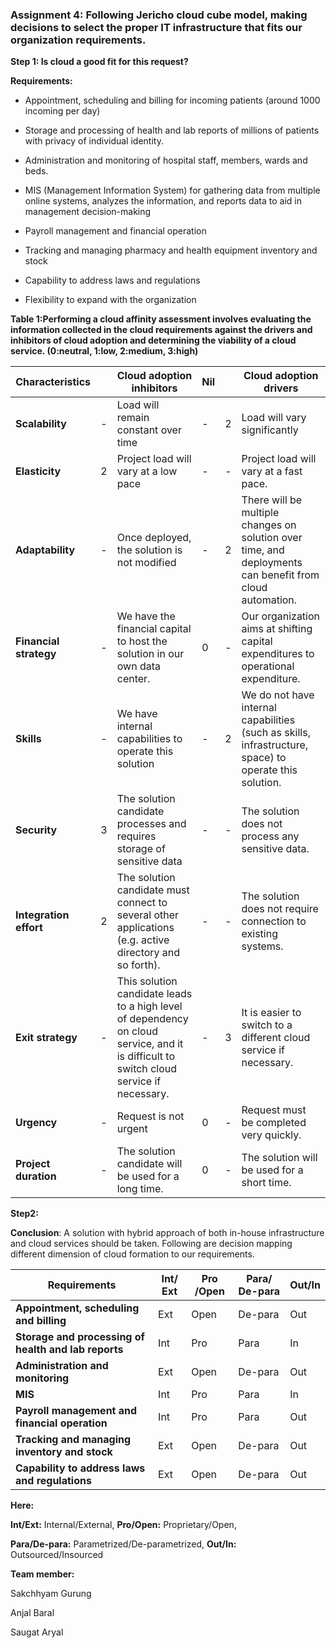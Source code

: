 ### Assignment 4: Following Jericho cloud cube model, making decisions to select the proper IT infrastructure that fits our organization requirements.

**Step 1: Is cloud a good fit for this request?**

**Requirements:**

-   Appointment, scheduling and billing for incoming patients (around 1000
    incoming per day)

-   Storage and processing of health and lab reports of millions of patients
    with privacy of individual identity.

-   Administration and monitoring of hospital staff, members, wards and beds.

-   MIS (Management Information System) for gathering data from multiple online
    systems, analyzes the information, and reports data to aid in management
    decision-making

-   Payroll management and financial operation

-   Tracking and managing pharmacy and health equipment inventory and stock

-   Capability to address laws and regulations

-   Flexibility to expand with the organization

**Table 1:Performing a cloud affinity assessment involves evaluating the
information collected in the cloud requirements against the drivers and
inhibitors of cloud adoption and determining the viability of a cloud service.
(0:neutral, 1:low, 2:medium, 3:high)**

| **Characteristics**    |    | **Cloud adoption inhibitors**                                                                                                           | **Nil** |    | **Cloud adoption drivers**                                                                               |
|------------------------|----|-----------------------------------------------------------------------------------------------------------------------------------------|---------|----|----------------------------------------------------------------------------------------------------------|
| **Scalability**        | \- | Load will remain constant over time                                                                                                     | \-      | 2  | Load will vary significantly                                                                             |
| **Elasticity**         | 2  | Project load will vary at a low pace                                                                                                    | \-      | \- | Project load will vary at a fast pace.                                                                   |
| **Adaptability**       | \- | Once deployed, the solution is not modified                                                                                             | \-      | 2  | There will be multiple changes on solution over time, and deployments can benefit from cloud automation. |
| **Financial strategy** | \- | We have the financial capital to host the solution in our own data center.                                                              | 0       | \- | Our organization aims at shifting capital expenditures to operational expenditure.                       |
| **Skills**             | \- | We have internal capabilities to operate this solution                                                                                  | \-      | 2  | We do not have internal capabilities (such as skills, infrastructure, space) to operate this solution.   |
| **Security**           | 3  | The solution candidate processes and requires storage of sensitive data                                                                 | \-      | \- | The solution does not process any sensitive data.                                                        |
| **Integration effort** | 2  | The solution candidate must connect to several other applications (e.g. active directory and so forth).                                 | \-      | \- | The solution does not require connection to existing systems.                                            |
| **Exit strategy**      | \- | This solution candidate leads to a high level of dependency on cloud service, and it is difficult to switch cloud service if necessary. | \-      | 3  | It is easier to switch to a different cloud service if necessary.                                        |
| **Urgency**            | \- | Request is not urgent                                                                                                                   | 0       | \- | Request must be completed very quickly.                                                                  |
| **Project duration**   | \- | The solution candidate will be used for a long time.                                                                                    | 0       | \- | The solution will be used for a short time.                                                              |

**Step2:**

**Conclusion**: A solution with hybrid approach of both in-house infrastructure
and cloud services should be taken. Following are decision mapping different
dimension of cloud formation to our requirements.

| **Requirements**                                     | **Int/ Ext** | **Pro /Open** | **Para/ De-para** | **Out/In** |
|------------------------------------------------------|--------------|---------------|-------------------|------------|
| **Appointment, scheduling and billing**              | Ext          | Open          | De-para           | Out        |
| **Storage and processing of health and lab reports** | Int          | Pro           | Para              | In         |
| **Administration and monitoring**                    | Ext          | Open          | De-para           | Out        |
| **MIS**                                              | Int          | Pro           | Para              | In         |
| **Payroll management and financial operation**       | Int          | Pro           | Para              | Out        |
| **Tracking and managing inventory and stock**        | Ext          | Open          | De-para           | Out        |
| **Capability to address laws and regulations**       | Ext          | Open          | De-para           | Out        |

**Here:**

**Int/Ext:** Internal/External, **Pro/Open:** Proprietary/Open,

**Para/De-para:** Parametrized/De-parametrized, **Out/In:** Outsourced/Insourced

**Team member:**

Sakchhyam Gurung

Anjal Baral

Saugat Aryal
